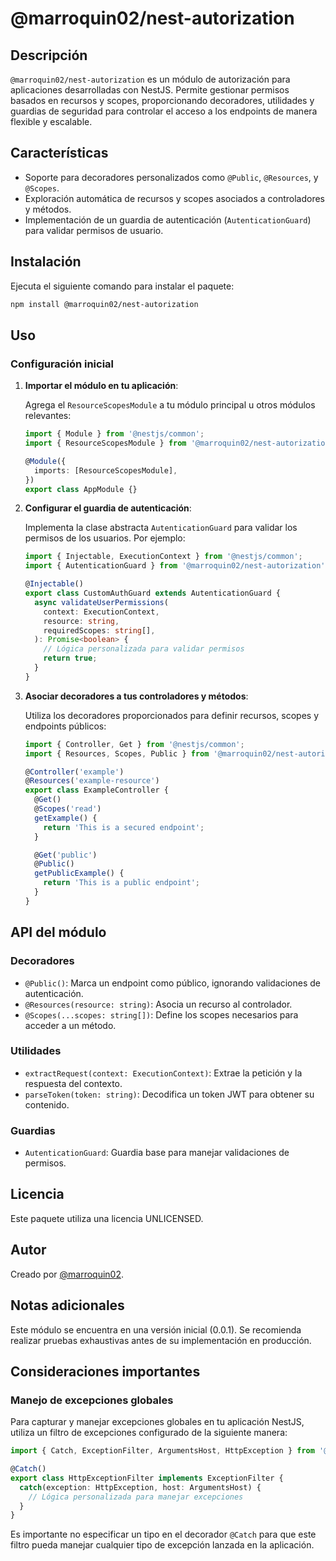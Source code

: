 # @marroquin02/nest-autorization

## Descripción

`@marroquin02/nest-autorization` es un módulo de autorización para aplicaciones desarrolladas con NestJS. Permite gestionar permisos basados en recursos y scopes, proporcionando decoradores, utilidades y guardias de seguridad para controlar el acceso a los endpoints de manera flexible y escalable.

## Características
- Soporte para decoradores personalizados como `@Public`, `@Resources`, y `@Scopes`.
- Exploración automática de recursos y scopes asociados a controladores y métodos.
- Implementación de un guardia de autenticación (`AutenticationGuard`) para validar permisos de usuario.

## Instalación

Ejecuta el siguiente comando para instalar el paquete:

```bash
npm install @marroquin02/nest-autorization
```

## Uso

### Configuración inicial

1. **Importar el módulo en tu aplicación**:

   Agrega el `ResourceScopesModule` a tu módulo principal u otros módulos relevantes:

   ```typescript
   import { Module } from '@nestjs/common';
   import { ResourceScopesModule } from '@marroquin02/nest-autorization';

   @Module({
     imports: [ResourceScopesModule],
   })
   export class AppModule {}
   ```

2. **Configurar el guardia de autenticación**:

   Implementa la clase abstracta `AutenticationGuard` para validar los permisos de los usuarios. Por ejemplo:

   ```typescript
   import { Injectable, ExecutionContext } from '@nestjs/common';
   import { AutenticationGuard } from '@marroquin02/nest-autorization';

   @Injectable()
   export class CustomAuthGuard extends AutenticationGuard {
     async validateUserPermissions(
       context: ExecutionContext,
       resource: string,
       requiredScopes: string[],
     ): Promise<boolean> {
       // Lógica personalizada para validar permisos
       return true;
     }
   }
   ```

3. **Asociar decoradores a tus controladores y métodos**:

   Utiliza los decoradores proporcionados para definir recursos, scopes y endpoints públicos:

   ```typescript
   import { Controller, Get } from '@nestjs/common';
   import { Resources, Scopes, Public } from '@marroquin02/nest-autorization';

   @Controller('example')
   @Resources('example-resource')
   export class ExampleController {
     @Get()
     @Scopes('read')
     getExample() {
       return 'This is a secured endpoint';
     }

     @Get('public')
     @Public()
     getPublicExample() {
       return 'This is a public endpoint';
     }
   }
   ```

## API del módulo

### Decoradores

- `@Public()`: Marca un endpoint como público, ignorando validaciones de autenticación.
- `@Resources(resource: string)`: Asocia un recurso al controlador.
- `@Scopes(...scopes: string[])`: Define los scopes necesarios para acceder a un método.

### Utilidades

- `extractRequest(context: ExecutionContext)`: Extrae la petición y la respuesta del contexto.
- `parseToken(token: string)`: Decodifica un token JWT para obtener su contenido.

### Guardias

- `AutenticationGuard`: Guardia base para manejar validaciones de permisos.

## Licencia

Este paquete utiliza una licencia UNLICENSED.

## Autor

Creado por [@marroquin02](https://npmjs.com/~marroquin02).

## Notas adicionales

Este módulo se encuentra en una versión inicial (0.0.1). Se recomienda realizar pruebas exhaustivas antes de su implementación en producción.

## Consideraciones importantes

### Manejo de excepciones globales

Para capturar y manejar excepciones globales en tu aplicación NestJS, utiliza un filtro de excepciones configurado de la siguiente manera:

```typescript
import { Catch, ExceptionFilter, ArgumentsHost, HttpException } from '@nestjs/common';

@Catch()
export class HttpExceptionFilter implements ExceptionFilter {
  catch(exception: HttpException, host: ArgumentsHost) {
    // Lógica personalizada para manejar excepciones
  }
}
```

Es importante no especificar un tipo en el decorador `@Catch` para que este filtro pueda manejar cualquier tipo de excepción lanzada en la aplicación.

